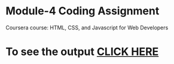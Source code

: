 # Module-4 Coding Assignment

Coursera course: HTML, CSS, and Javascript for Web Developers

# To see the output [CLICK HERE](https://dhvaniish.github.io/coursera-test/Module4-Solution/index.html)
